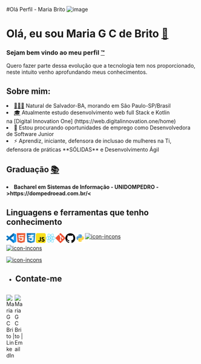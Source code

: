 #Olá 
Perfil - Maria Brito
![image](https://user-images.githubusercontent.com/15555321/114615092-a0f12200-9c7b-11eb-9dc3-f1f43c99fab6.png)

<h1>Olá, eu sou  Maria G C de Brito <a href='https://emojitool.com/pt/waving-hand-sign'>👋</a>
</h1> 

<h3>Sejam bem vindo ao meu perfil
<a href='https://emojitool.com/pt/trade-mark-sign'>™️</a></h3>
<p style="margin-bottom:4px,solid,black">Quero fazer parte dessa evolução que a tecnologia tem nos proporcionado, neste intuito venho aprofundando meus conhecimentos.</p></h1>

<h2>Sobre mim:</h2>
 <li><a href='https://emojitool.com/pt/female-technologist-type-5'>👩🏾‍💻</a> Natural de Salvador-BA, morando em São Paulo-SP/Brasil</li>
 <li><a href='https://emojitool.com/pt/graduation-cap'>🎓</a> Atualmente estudo desenvolvimento web full Stack e Kotlin </li> na <acd>[Digital Innovation One]
 (https://web.digitalinnovation.one/home)</acd>
 
 <li>👯 Estou procurando oportunidades de emprego como Desenvolvedora de Software Junior
<li>⚡ Aprendiz, iniciante, defensora de inclusao de mulheres na Ti, defensora de práticas **SÓLIDAS** e Desenvolvimento Ágil</li>
<b>
<h2>Graduação <a href='https://emojitool.com/pt/books'>📚</a></h2>
<li>Bacharel em Sistemas de Informação - 
 UNIDOMPEDRO - 
 >https://dompedroead.com.br/<
 </b>
 <h2>Linguagens e ferramentas que tenho conhecimento</h2>

<p><a target="_blank" rel="noopener noreferrer" href="https://github.com/fabiosenracorrea/fabiosenracorrea/blob/master/icons/vscode.png"><img align="left" alt="Visual Studio Code" width="26px" src="https://github.com/fabiosenracorrea/fabiosenracorrea/raw/master/icons/vscode.png" style="max-width:100%;"></a></p>

<p><a target="_blank" rel="noopener noreferrer" href="https://github.com/fabiosenracorrea/fabiosenracorrea/blob/master/icons/html5.png"><img align="left" alt="HTML5" width="26px" src="https://github.com/fabiosenracorrea/fabiosenracorrea/raw/master/icons/html5.png" style="max-width:100%;"></a></p>

<p><a target="_blank" rel="noopener noreferrer" href="https://github.com/fabiosenracorrea/fabiosenracorrea/blob/master/icons/css3.png"><img align="left" alt="CSS3" width="26px" src="https://github.com/fabiosenracorrea/fabiosenracorrea/raw/master/icons/css3.png" style="max-width:100%;"></a></p>

<p><a target="_blank" rel="noopener noreferrer" href="https://github.com/fabiosenracorrea/fabiosenracorrea/blob/master/icons/javascript.png"><img align="left" alt="JavaScript" width="26px" src="https://github.com/fabiosenracorrea/fabiosenracorrea/raw/master/icons/javascript.png" style="max-width:100%;"></a></p>


<p><a target="_blank" rel="noopener noreferrer" href="https://github.com/fabiosenracorrea/fabiosenracorrea/blob/master/icons/react.png"><img align="left" alt="React" width="26px" src="https://github.com/fabiosenracorrea/fabiosenracorrea/raw/master/icons/react.png" style="max-width:100%;"></a></p>

<p><a target="_blank" rel="noopener noreferrer" href="https://github.com/fabiosenracorrea/fabiosenracorrea/blob/master/icons/git.png"><img align="left" alt="Git" width="26px" src="https://github.com/fabiosenracorrea/fabiosenracorrea/raw/master/icons/git.png" style="max-width:100%;"></a></p>

<p><a target="_blank" rel="noopener noreferrer" href="https://github.com/fabiosenracorrea/fabiosenracorrea/blob/master/icons/github.png"><img align="left" alt="GitHub" width="26px" src="https://github.com/fabiosenracorrea/fabiosenracorrea/raw/master/icons/github.png" style="max-width:100%;"></a></p>

<p><a target="_blank" rel="noopener noreferrer" href="https://github.com/fabiosenracorrea/fabiosenracorrea/blob/master/icons/github.png"><img align="left" alt="GitHub" width="26px" src="https://github.com/fabiosenracorrea/fabiosenracorrea/raw/master/icons/python.png" style="max-width:100%;"></a></p>

<p><a target="_blank" href='https://icon-icons.com/pt/icone/prog-django/50802'><img aling="left" alt="icon-incons" width="26px" src="https://cdn.icon-icons.com/icons2/512/PNG/512/prog-django_icon-icons.com_50802.png" style="max-width:100%;"></a></p>

<p><a target="_blank" href='https://icon-icons.com/pt/icone/arquivo-tipo-vue/130078'><img aling="left" alt="icon-incons" width="26px" src="https://cdn.icon-icons.com/icons2/2107/PNG/512/file_type_vue_icon_130078.png" style="max-width:100%;"></a></p> 
<p><a target="_blank" rel="noopener noreferrer" href="https://icon-icons.com/pt/icone/atlassian-jira-logo/170511"><img aling="left" alt="icon-incons" width="26px" src="https://cdn.icon-icons.com/icons2/2699/PNG/512/atlassian_jira_logo_icon_170511.png" style="max-width:100%;"></a></p>

* <h2>Contate-me<h2>

[<img align="left" alt="Maria G C Brito | LinkedIn" width="22px" src="https://cdn.icon-icons.com/icons2/31/PNG/256/sociallinkedin_member_2751.png">](https://www.linkedin.com/in/maria-das-gra%C3%A7as-brito-21b34527/)
[<img align="left" alt="Maria G C Brito | Email" width="22px" src="https://cdn.icon-icons.com/icons2/2631/PNG/512/gmail_new_logo_icon_159149.png">](mailto:mariabrito070@gmail.com)

<br />


